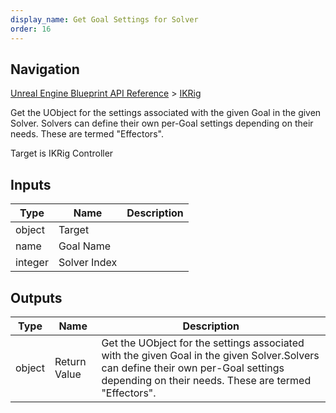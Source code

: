 ```yaml
---
display_name: Get Goal Settings for Solver
order: 16
---
```

## Navigation

[Unreal Engine Blueprint API Reference](https://dev.epicgames.com/documentation/en-us/unreal-engine/BlueprintAPI) > [IKRig](https://dev.epicgames.com/documentation/en-us/unreal-engine/BlueprintAPI/IKRig)

Get the UObject for the settings associated with the given Goal in the given Solver.
Solvers can define their own per-Goal settings depending on their needs. These are termed "Effectors".

Target is IKRig Controller

## Inputs

| Type | Name | Description |
| --- | --- | --- |
| object | Target |  |
| name | Goal Name |  |
| integer | Solver Index |  |

## Outputs

| Type | Name | Description |
| --- | --- | --- |
| object | Return Value | Get the UObject for the settings associated with the given Goal in the given Solver.Solvers can define their own per-Goal settings depending on their needs. These are termed "Effectors". |
